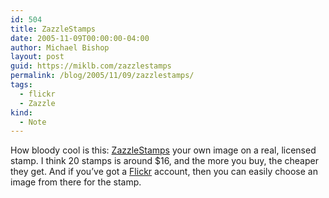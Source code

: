 ```yaml
---
id: 504
title: ZazzleStamps
date: 2005-11-09T00:00:00-04:00
author: Michael Bishop
layout: post
guid: https://miklb.com/zazzlestamps
permalink: /blog/2005/11/09/zazzlestamps/
tags:
  - flickr
  - Zazzle
kind:
  - Note
---
```

<p>How bloody cool is this: <a href="http://www.zazzle.com/stamps/">ZazzleStamps</a> your own image on a real, licensed stamp.  I think 20 stamps is around $16, and the more you buy, the cheaper they get.  And if you’ve got a <a href="http://www.flickr.com">Flickr</a> account, then you can easily choose an image from there for the stamp.</p>
